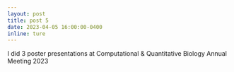 ```yaml
---
layout: post
title: post 5
date: 2023-04-05 16:00:00-0400
inline: ture
---
```


I did 3 poster presentations at Computational & Quantitative Biology Annual Meeting 2023
